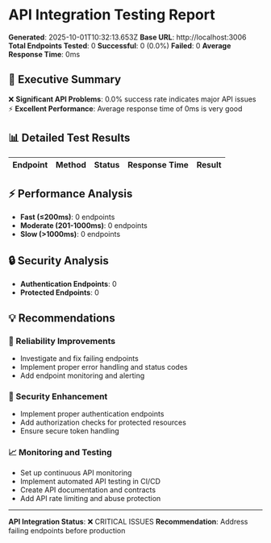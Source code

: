 # API Integration Testing Report

**Generated**: 2025-10-01T10:32:13.653Z
**Base URL**: http://localhost:3006
**Total Endpoints Tested**: 0
**Successful**: 0 (0.0%)
**Failed**: 0
**Average Response Time**: 0ms

## 🎯 Executive Summary

❌ **Significant API Problems**: 0.0% success rate indicates major API issues
⚡ **Excellent Performance**: Average response time of 0ms is very good

## 📊 Detailed Test Results

| Endpoint | Method | Status | Response Time | Result |
|----------|--------|--------|---------------|--------|

## ⚡ Performance Analysis

- **Fast (≤200ms)**: 0 endpoints
- **Moderate (201-1000ms)**: 0 endpoints
- **Slow (>1000ms)**: 0 endpoints

## 🔒 Security Analysis

- **Authentication Endpoints**: 0
- **Protected Endpoints**: 0

## 💡 Recommendations

### 🔧 Reliability Improvements
- Investigate and fix failing endpoints
- Implement proper error handling and status codes
- Add endpoint monitoring and alerting

### 🔐 Security Enhancement
- Implement proper authentication endpoints
- Add authorization checks for protected resources
- Ensure secure token handling

### 📈 Monitoring and Testing
- Set up continuous API monitoring
- Implement automated API testing in CI/CD
- Create API documentation and contracts
- Add API rate limiting and abuse protection

---

**API Integration Status**: ❌ CRITICAL ISSUES
**Recommendation**: Address failing endpoints before production
